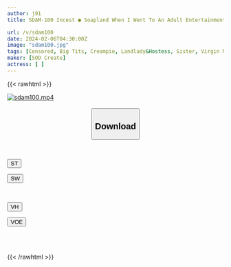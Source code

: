 ```yaml
---
author: j91
title: SDAM-100 Incest ● Soapland When I Went To An Adult Entertainment Business For The First Time And Was About To Lose My Virginity, My Older Sister Unexpectedly Came Out And Made Me Feel Awkward! !

url: /v/sdam100
date: 2024-02-06T04:30:00Z
image: "sdam100.jpg"
tags: [Censored, Big Tits, Creampie, Landlady&Hostess, Sister, Virgin Man]
maker: [SOD Create]
actress: [ ]
---
```



{{< rawhtml >}}

<div class="video" data-videoid="Kz2aMwrGJmcjoj">
    <a href="javascript:;">
        <img src="/v/sdam100/sdam100.jpg" width="WIDTH" height="HEIGHT" alt="sdam100.mp4" loading="lazy">
    </a>
</div>

<script type="text/javascript" src="https://j91.asia/asset/on-demand-st.js"></script>

<br>
  <link rel="stylesheet" href="https://j91.asia/asset/bs5.css">
  
  <center>
  <button class="btn btn-primary" type="button" data-bs-toggle="collapse" data-bs-target=".multi-collapse" aria-expanded="false" aria-controls="multiCollapseExample1 multiCollapseExample2"><h2>Download</h2></button></center>
</p>
<div class="row">
  <div class="col">
    <div class="collapse multi-collapse" id="multiCollapseExample1">
      <div class="card card-body">
	      	      <br>
<div class="buttons">  
<p><a href="https://streamtape.to/v/Kz2aMwrGJmcjoj" target="_blank"><button class="btn-hover color-3"><i class="fa fa-download"></i> ST</button></a></p>
<p><a href="https://cdnwish.com/lhaz2fxig85z" target="_blank"><button class="btn-hover color-2"><i class="fa fa-download"></i> SW</button></a></p></div>
    </div>
  </div>
</div>
  <div class="col">
    <div class="collapse multi-collapse" id="multiCollapseExample2">
      <div class="card card-body">
	      <br>
<div class="buttons">
<p><a href="https://vidhidepro.com/f/9taz2xe0ctz1" target="_blank"><button class="btn-hover color-9"><i class="fa fa-download"></i> VH</button></a></p>
<p><a href="https://voe.sx/hn6agkto3jqx"><button class="btn-hover color-8"><i class="fa fa-download"></i> VOE</button></a></p></div>
<br><br>
      </div>
    </div>
  </div>
</div>

{{< /rawhtml >}}